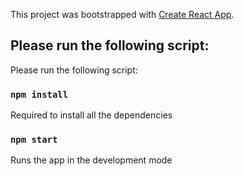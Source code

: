 This project was bootstrapped with [Create React App](https://github.com/facebook/create-react-app).

## Please run the following script:

Please run the following script:

### `npm install`

Required to install all the dependencies

### `npm start`

Runs the app in the development mode
